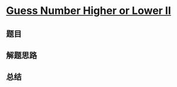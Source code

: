 # [Guess Number Higher or Lower II](https://leetcode.com/problems/guess-number-higher-or-lower-ii/)

## 题目


## 解题思路


## 总结


